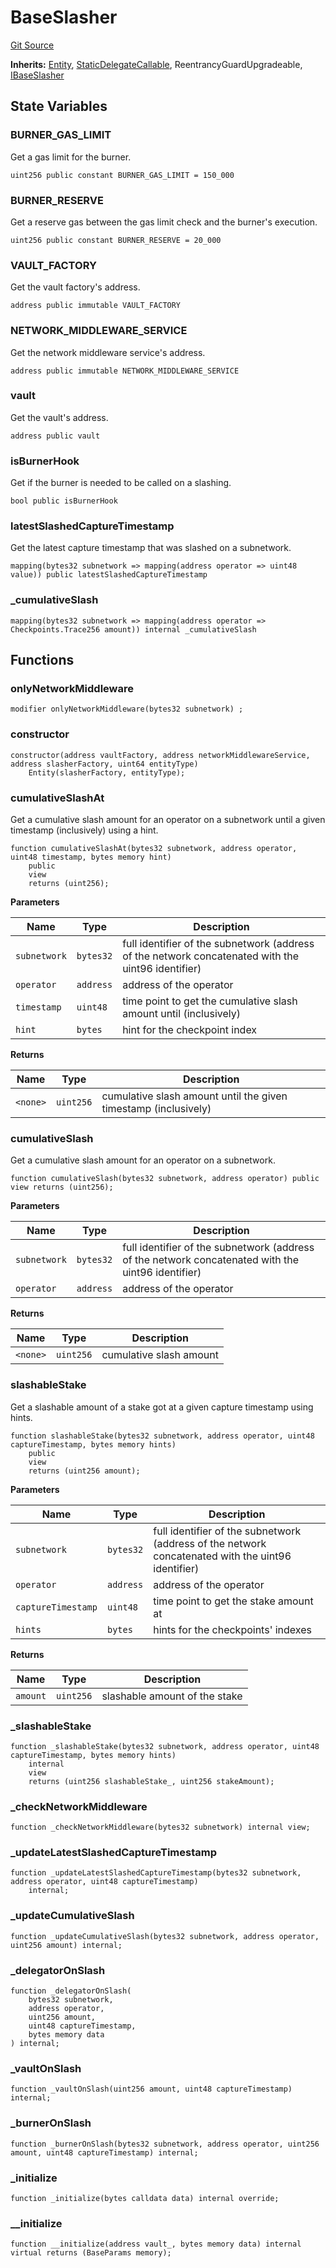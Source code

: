 # BaseSlasher
[Git Source](https://github.com/symbioticfi/core/blob/34733e78ecb0c08640f857df155aa6d467dd9462/src/contracts/slasher/BaseSlasher.sol)

**Inherits:**
[Entity](/Users/andreikorokhov/symbiotic/core/docs/autogen/src/src/contracts/common/Entity.sol/abstract.Entity.md), [StaticDelegateCallable](/Users/andreikorokhov/symbiotic/core/docs/autogen/src/src/contracts/common/StaticDelegateCallable.sol/abstract.StaticDelegateCallable.md), ReentrancyGuardUpgradeable, [IBaseSlasher](/Users/andreikorokhov/symbiotic/core/docs/autogen/src/src/interfaces/slasher/IBaseSlasher.sol/interface.IBaseSlasher.md)


## State Variables
### BURNER_GAS_LIMIT
Get a gas limit for the burner.


```solidity
uint256 public constant BURNER_GAS_LIMIT = 150_000
```


### BURNER_RESERVE
Get a reserve gas between the gas limit check and the burner's execution.


```solidity
uint256 public constant BURNER_RESERVE = 20_000
```


### VAULT_FACTORY
Get the vault factory's address.


```solidity
address public immutable VAULT_FACTORY
```


### NETWORK_MIDDLEWARE_SERVICE
Get the network middleware service's address.


```solidity
address public immutable NETWORK_MIDDLEWARE_SERVICE
```


### vault
Get the vault's address.


```solidity
address public vault
```


### isBurnerHook
Get if the burner is needed to be called on a slashing.


```solidity
bool public isBurnerHook
```


### latestSlashedCaptureTimestamp
Get the latest capture timestamp that was slashed on a subnetwork.


```solidity
mapping(bytes32 subnetwork => mapping(address operator => uint48 value)) public latestSlashedCaptureTimestamp
```


### _cumulativeSlash

```solidity
mapping(bytes32 subnetwork => mapping(address operator => Checkpoints.Trace256 amount)) internal _cumulativeSlash
```


## Functions
### onlyNetworkMiddleware


```solidity
modifier onlyNetworkMiddleware(bytes32 subnetwork) ;
```

### constructor


```solidity
constructor(address vaultFactory, address networkMiddlewareService, address slasherFactory, uint64 entityType)
    Entity(slasherFactory, entityType);
```

### cumulativeSlashAt

Get a cumulative slash amount for an operator on a subnetwork until a given timestamp (inclusively) using a hint.


```solidity
function cumulativeSlashAt(bytes32 subnetwork, address operator, uint48 timestamp, bytes memory hint)
    public
    view
    returns (uint256);
```
**Parameters**

|Name|Type|Description|
|----|----|-----------|
|`subnetwork`|`bytes32`|full identifier of the subnetwork (address of the network concatenated with the uint96 identifier)|
|`operator`|`address`|address of the operator|
|`timestamp`|`uint48`|time point to get the cumulative slash amount until (inclusively)|
|`hint`|`bytes`|hint for the checkpoint index|

**Returns**

|Name|Type|Description|
|----|----|-----------|
|`<none>`|`uint256`|cumulative slash amount until the given timestamp (inclusively)|


### cumulativeSlash

Get a cumulative slash amount for an operator on a subnetwork.


```solidity
function cumulativeSlash(bytes32 subnetwork, address operator) public view returns (uint256);
```
**Parameters**

|Name|Type|Description|
|----|----|-----------|
|`subnetwork`|`bytes32`|full identifier of the subnetwork (address of the network concatenated with the uint96 identifier)|
|`operator`|`address`|address of the operator|

**Returns**

|Name|Type|Description|
|----|----|-----------|
|`<none>`|`uint256`|cumulative slash amount|


### slashableStake

Get a slashable amount of a stake got at a given capture timestamp using hints.


```solidity
function slashableStake(bytes32 subnetwork, address operator, uint48 captureTimestamp, bytes memory hints)
    public
    view
    returns (uint256 amount);
```
**Parameters**

|Name|Type|Description|
|----|----|-----------|
|`subnetwork`|`bytes32`|full identifier of the subnetwork (address of the network concatenated with the uint96 identifier)|
|`operator`|`address`|address of the operator|
|`captureTimestamp`|`uint48`|time point to get the stake amount at|
|`hints`|`bytes`|hints for the checkpoints' indexes|

**Returns**

|Name|Type|Description|
|----|----|-----------|
|`amount`|`uint256`|slashable amount of the stake|


### _slashableStake


```solidity
function _slashableStake(bytes32 subnetwork, address operator, uint48 captureTimestamp, bytes memory hints)
    internal
    view
    returns (uint256 slashableStake_, uint256 stakeAmount);
```

### _checkNetworkMiddleware


```solidity
function _checkNetworkMiddleware(bytes32 subnetwork) internal view;
```

### _updateLatestSlashedCaptureTimestamp


```solidity
function _updateLatestSlashedCaptureTimestamp(bytes32 subnetwork, address operator, uint48 captureTimestamp)
    internal;
```

### _updateCumulativeSlash


```solidity
function _updateCumulativeSlash(bytes32 subnetwork, address operator, uint256 amount) internal;
```

### _delegatorOnSlash


```solidity
function _delegatorOnSlash(
    bytes32 subnetwork,
    address operator,
    uint256 amount,
    uint48 captureTimestamp,
    bytes memory data
) internal;
```

### _vaultOnSlash


```solidity
function _vaultOnSlash(uint256 amount, uint48 captureTimestamp) internal;
```

### _burnerOnSlash


```solidity
function _burnerOnSlash(bytes32 subnetwork, address operator, uint256 amount, uint48 captureTimestamp) internal;
```

### _initialize


```solidity
function _initialize(bytes calldata data) internal override;
```

### __initialize


```solidity
function __initialize(address vault_, bytes memory data) internal virtual returns (BaseParams memory);
```

